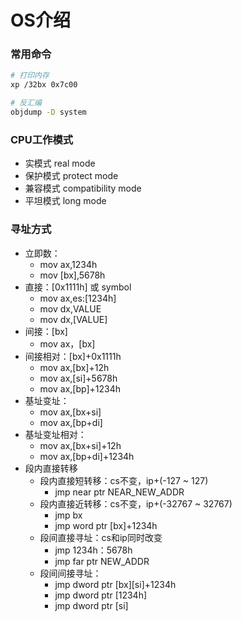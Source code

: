 # OS介绍

### 常用命令

```bash
# 打印内存
xp /32bx 0x7c00

# 反汇编
objdump -D system
```

### CPU工作模式

- 实模式 real mode
- 保护模式 protect mode
- 兼容模式 compatibility mode
- 平坦模式 long mode

### 寻址方式
- 立即数：
  - mov ax,1234h
  - mov [bx],5678h
- 直接：[0x1111h] 或 symbol
  - mov ax,es:[1234h]
  - mov dx,VALUE
  - mov dx,[VALUE]
- 间接：[bx]
  - mov ax，[bx]
- 间接相对：[bx]+0x1111h
  - mov ax,[bx]+12h
  - mov ax,[si]+5678h
  - mov ax,[bp]+1234h
- 基址变址：
  - mov ax,[bx+si]
  - mov ax,[bp+di]
- 基址变址相对：
  - mov ax,[bx+si]+12h
  - mov ax,[bp+di]+1234h
- 段内直接转移
    - 段内直接短转移：cs不变，ip+(-127 ~ 127)
      - jmp near ptr NEAR_NEW_ADDR
    - 段内直接近转移：cs不变，ip+(-32767 ~ 32767)
      - jmp bx
      - jmp word ptr [bx]+1234h
    - 段间直接寻址：cs和ip同时改变
      - jmp 1234h：5678h
      - jmp far ptr NEW_ADDR
    - 段间间接寻址：
        - jmp dword ptr [bx][si]+1234h
        - jmp dword ptr [1234h]
        - jmp dword ptr [si]